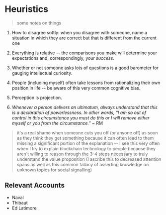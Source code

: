 # Heuristics
> some notes on things

1. How to disagree softly: when you disagree with someone, name a situation in which they are correct but that is different from the current one

2. Everything is relative -- the comparisons you make will determine your expectations and, correspondingly, your *success*.

3. Whether or not someone asks lots of questions is a good barometer for gauging intellectual curiosity.

4. People (including myself) often take lessons from rationalizing their own position in life -- be aware of this very common cognitive bias.

5. Perception is projection.

6. *Whenever a person delivers an ultimatum, always understand that this is a declaration of powerlessness. In other words, “I am so out of control in this circumstance you must do this or I will remove either myself or you from the circumstance.”* ~ RM

> it's a real shame when someone cuts you off (or anyone off) as soon as they think they get something because it can often lead to them missing a significant portion of the explanation -- I see this very often when I try to explain blockchain technology to people because they aren't willing to reason through the 3-4 steps necessary to truly understand the value proposition (I ascribe this to decreased attention spans as well as this common fallacy of asserting knowledge on unknown topics for social signalling)

## Relevant Accounts
* Naval
* Thibaut
* Ed Latimore